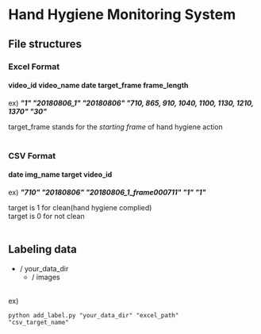 # Hand Hygiene Monitoring System




## File structures
### Excel Format
#### video_id  video_name	date	target_frame	frame_length

ex) ***"1"	"20180806_1"	"20180806"	"710, 865, 910, 1040, 1100, 1130, 1210, 1370"  	"30"***

target_frame stands for the *starting frame* of hand hygiene action
</br></br>

### CSV Format
#### date	img_name	target	video_id

ex) ***"710"  "20180806" "20180806_1_frame000711"	"1" "1"***

target is 1 for clean(hand hygiene complied)
</br>
target is 0 for not clean
</br></br>

## Labeling data

* / your_data_dir
  * / images
</br></br>

ex) <pre><code>python add_label.py "your_data_dir" "excel_path" "csv_target_name"</code></pre>
